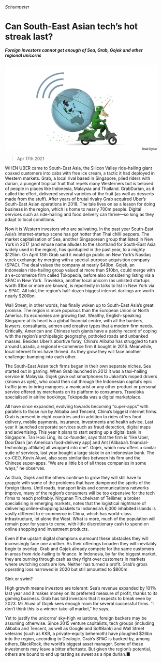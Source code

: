 ###### Schumpeter

# Can South-East Asian tech’s hot streak last? 

##### Foreign investors cannot get enough of Sea, Grab, Gojek and other regional unicorns 

![image](images/20210417_WBD000_0.jpg) 

> Apr 17th 2021 

WHEN UBER came to South-East Asia, the Silicon Valley ride-hailing giant coaxed customers into cabs with free ice cream, a tactic it had deployed in Western markets. Grab, a local rival based in Singapore, plied riders with durian, a pungent tropical fruit that repels many Westerners but is beloved of people in places like Indonesia, Malaysia and Thailand. GrabDurian, as it called the effort, delivered several varieties of the fruit (as well as desserts made from the stuff). After years of brutal rivalry Grab acquired Uber’s South-East Asian operations in 2018. The tale lives on as a lesson for doing business in the region, which is home to nearly 700m people. Digital services such as ride-hailing and food delivery can thrive—so long as they adapt to local conditions.

Now it is Western investors who are salivating. In the past year South-East Asia’s internet-startup scene has got hotter than Thai chilli peppers. The market capitalisation of Sea, another Singaporean group that listed in New York in 2017 (and whose name alludes to the shorthand for South-East Asia widely used in the region), has quintupled in the past year, to a mighty $125bn. On April 13th Grab said it would go public on New York’s Nasdaq stock exchange by merging with a special-purpose acquisition company (SPAC). The deal values the company at nearly $40bn. Gojek, an Indonesian ride-hailing group valued at more than $10bn, could merge with an e-commerce firm called Tokopedia, before also considering listing via a SPAC in New York. Traveloka, another local unicorn (as unlisted startups worth $1bn or more are known), is reportedly in talks to list in New York via a SPAC. All told, the region’s half-dozen biggest internet darlings are worth nearly $200bn.


Wall Street, in other words, has finally woken up to South-East Asia’s great promise. The region is more populous than the European Union or North America. Its economies are growing fast. Wealthy, English-speaking Singapore at its heart is a global financial centre, with all the bankers, lawyers, consultants, admen and creative types that a modern firm needs. Critically, American and Chinese tech giants have a patchy record of coping with the region’s archipelagic geography, potholed roads and unbanked masses. Besides Uber’s abortive foray, China’s Alibaba has struggled to turn around Lazada, a regional e-commerce firm it bought in 2016. Meanwhile, local internet firms have thrived. As they grow they will face another challenge: bumping into each other.

The South-East Asian tech firms began in their own separate niches. Sea started out in gaming. When Grab launched in 2012 it was a taxi-hailing service in Malaysia. Gojek gave out smartphones to Jakarta’s moped drivers (known as ojek), who could then cut through the Indonesian capital’s epic traffic jams to bring mangoes, a manicurist or any other product or personal service offered by merchants on its platform to consumers. Traveloka specialised in airline bookings; Tokopedia was a digital marketplace.

All have since expanded, evolving towards becoming “super-apps” with parallels to those run by Alibaba and Tencent, China’s biggest internet firms. Grab is present in eight countries and in addition to rides offers food delivery, mobile payments, insurance, investments and health advice. Last year it launched corporate services such as fraud detection, digital maps and advertising. This year it plans to start setting up a digital bank in Singapore. Tan Hooi Ling, its co-founder, says that the firm is “like Uber, DoorDash [an American food-delivery app] and Ant [Alibaba’s financial-technology affiliate] all wrapped into one”. Gojek, which now offers a similar suite of services, last year bought a large stake in an Indonesian bank. The co-CEO, Kevin Aluwi, also sees similarities between his firm and the Chinese super-apps. “We are a little bit of all those companies in some ways,” he observes.

As Grab, Gojek and the others continue to grow they will still have to grapple with some of the problems that have dampened the spirits of the foreign titans. Until roads, transport links and communications networks improve, many of the region’s consumers will be too expensive for the tech firms to reach profitably. Nirgunan Tiruchelvam of Tellimer, a broker specialising in emerging markets, notes that the logistical nightmare of delivering online-shopping baskets to Indonesia’s 6,000 inhabited islands is vastly different to e-commerce in China, which has world-class infrastructure, let alone the West. What is more, much of the population will remain poor for years to come, with little discretionary cash to spend on online shopping and investment products.

Even if the upstart digital champions surmount these obstacles they will increasingly face one another. As their offerings broaden they will inevitably begin to overlap. Grab and Gojek already compete for the same customers in areas from ride-hailing to finance. In Indonesia, by far the biggest market, they are burning through cash as they fight over customers in markets where switching costs are low. Neither has turned a profit. Grab’s gross operating loss narrowed in 2020 but still amounted to $800m.

Sink or swim?

High growth means investors are tolerant: Sea’s revenue expanded by 101% last year and it makes money on its preferred measure of profit, thanks to its gaming business. Grab has told investors that it expects to break even by 2023. Mr Aluwi of Gojek sees enough room for several successful firms. “I don’t think this is a winner-take-all market,” he says.

Yet to justify the unicorns’ sky-high valuations, foreign backers may be assuming otherwise. Since 2015 venture capitalists, tech groups (including Alibaba and Tencent, as well as Google and SoftBank) and Wall Street veterans (such as KKR, a private-equity behemoth) have ploughed $26bn into the region, according to Dealogic. Grab’s SPAC is backed by, among others, BlackRock, the world’s biggest asset manager. Some of these investments may leave a bitter aftertaste. But given the region’s potential, others are bound to end up tasting as sweet as a ripe durian.■

